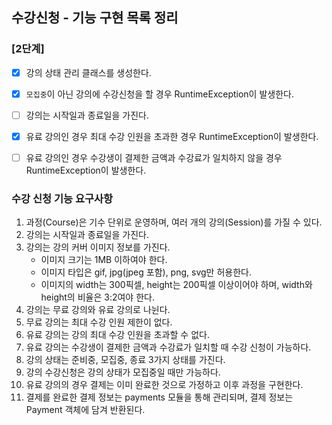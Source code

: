 ## 수강신청 - 기능 구현 목록 정리

### [2단계]
* [x] 강의 상태 관리 클래스를 생성한다.
* [x] `모집중`이 아닌 강의에 수강신청을 할 경우 RuntimeException이 발생한다.
* [ ] 강의는 시작일과 종료일을 가진다.
* [x] 유료 강의인 경우 최대 수강 인원을 초과한 경우 RuntimeException이 발생한다.
* [ ] 유료 강의인 경우 수강생이 결제한 금액과 수강료가 일치하지 않을 경우 RuntimeException이 발생한다.




### 수강 신청 기능 요구사항
1. 과정(Course)은 기수 단위로 운영하며, 여러 개의 강의(Session)를 가질 수 있다.
2. 강의는 시작일과 종료일을 가진다.
3. 강의는 강의 커버 이미지 정보를 가진다.
   - 이미지 크기는 1MB 이하여야 한다.
   - 이미지 타입은 gif, jpg(jpeg 포함), png, svg만 허용한다.
   - 이미지의 width는 300픽셀, height는 200픽셀 이상이어야 하며, width와 height의 비율은 3:2여야 한다.
4. 강의는 무료 강의와 유료 강의로 나뉜다.
5. 무료 강의는 최대 수강 인원 제한이 없다.
6. 유료 강의는 강의 최대 수강 인원을 초과할 수 없다.
7. 유료 강의는 수강생이 결제한 금액과 수강료가 일치할 때 수강 신청이 가능하다.
8. 강의 상태는 준비중, 모집중, 종료 3가지 상태를 가진다.
9. 강의 수강신청은 강의 상태가 모집중일 때만 가능하다.
10. 유료 강의의 경우 결제는 이미 완료한 것으로 가정하고 이후 과정을 구현한다.
11. 결제를 완료한 결제 정보는 payments 모듈을 통해 관리되며, 결제 정보는 Payment 객체에 담겨 반환된다.